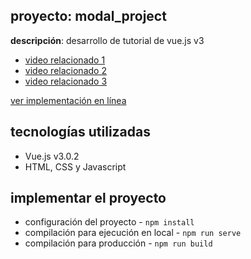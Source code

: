 ## proyecto: modal_project

**descripción**: desarrollo de tutorial de vue.js v3

- [video relacionado 1](https://www.youtube.com/watch?v=GWRvrSqnFbM&list=PL4cUxeGkcC9hYYGbV60Vq3IXYNfDk8At1&index=4)
- [video relacionado 2](https://www.youtube.com/watch?v=KM1U6DqZf8M&list=PL4cUxeGkcC9hYYGbV60Vq3IXYNfDk8At1&index=5)
- [video relacionado 3](https://www.youtube.com/watch?v=bc6czIBLKTg&list=PL4cUxeGkcC9hYYGbV60Vq3IXYNfDk8At1&index=6)

[ver implementación en línea](#)

## tecnologías utilizadas

- Vue.js v3.0.2
- HTML, CSS y Javascript

## implementar el proyecto

- configuración del proyecto - `npm install`
- compilación para ejecución en local - `npm run serve`
- compilación para producción - `npm run build`
